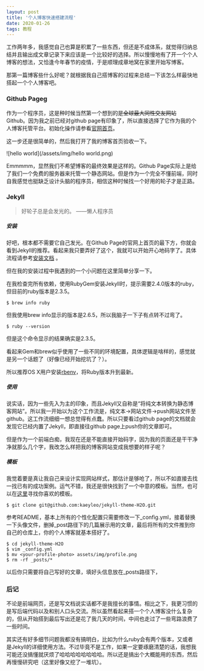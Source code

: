 ```yaml
---
layout: post
title: '个人博客快速搭建流程'
date: 2020-01-26
tags: 教程
---
```


工作两年多，我感觉自己也算是积累了一些东西，但还是不成体系，就觉得归纳总结并且输出成文章记录下来应该是一个比较好的选择。所以慢慢地有了开一个个人博客的想法，又恰逢今年春节的疫情，于是顺理成章地窝在家里开始写博客。

那第一篇博客些什么好呢？就根据我自己搭博客的过程来总结一下该怎么样最快地搭起一个个人博客吧。

### Github Pageg

作为一个程序员，这是种时候当然第一个想到的是~~全球最大同性交友网站~~Github。因为我之前已经对github page有印象了，所以直接选择了它作为我的个人博客托管平台。初始化操作请参看[官网首页](https://pages.github.com)。

这一步还是很简单的，然后我打开了我的博客首页验收一下。

![hello world](/assets/img/hello world.png)

Emmmmm，显然我们不希望博客的最终效果是这样的。Github Page实际上是给了我们一个免费的服务器来托管一个静态网站。但是作为一个完全不懂前端，同时自我感觉也挺缺乏设计头脑的程序员，相信这种时候找一个好用的轮子才是正路。

### Jekyll

> 好轮子总是会发光的。  ——懒人程序员

##### 安装

好吧，根本都不需要它自己发光。在Github Page的官网上首页的最下方，你就会看到Jekyll的推荐。看起来我只要弄好了这个，我就可以开始开心地码字了。具体流程请参考[安装文档](http://jekyllcn.com/docs/installation/) 。

但在我的安装过程中我遇到的一个小问题在这里简单分享一下。

在我检查完所有依赖，使用RubyGem安装Jekyll时，提示需要2.4.0版本的ruby，但目前的ruby版本是2.3.5。

```shell
$ brew info ruby
```

但我使用brew info显示的版本是2.6.5，所以我脑子一下子有点转不过弯了。

```shell
$ ruby --version
```

但是这个命令显示的结果确实是2.3.5。

看起来Gem和brew似乎使用了一些不同的环境配置，具体逻辑是啥样的，感觉就是另一个话题了（好像已经开始挖坑了？）。

所以推荐OS X用户安装[rbenv](https://ruby-china.org/wiki/rbenv-guide)，将Ruby版本升到最新。

##### 使用

说实话，因为一些先入为主的印象，而且Jekyll又自称是“将纯文本转换为静态博客网站”。所以我一开始以为这个工作流是，纯文本→网站文件→push网站文件至github。这工作流细细一想总觉得有点蠢。所以只要看过github page的文档就会发现它已经内置了Jekyll，即直接往github page上push你的文章即可。

但是作为一个前端白痴，我现在还是不能直接开始码字，因为我的页面还是干干净净就那么几个字，我改怎么样把我的博客网站变成我想要的样子呢？

##### 模板

我觉着要是真让我自己来设计实现网站样式，那估计是够呛了，所以不如直接去找一找已有的成功案例。运气不错，我还是很快找到了一个中意的模板。当然，也可以在[这里](http://jekyllthemes.org)寻找你喜欢的模板。

```shell
$ git clone git@github.com:kaeyleo/jekyll-theme-H2O.git
```

参考README，基本上所有的个性化配置只需要修改一下_config.yml，接着替换一下头像文件，删掉\_post路径下的几篇展示用的文章，最后将所有的文件推到你自己的仓库上，你的个人博客就基本搭好了。

```shell
$ cd jekyll-theme-H2O
$ vim _config.yml
$ mv <your-profile-photo> assets/img/profile.png
$ rm -rf _posts/*
```

以后你只需要将自己写好的文章，填好头信息放在_posts路径下，

### 后记

不论是前端网页，还是写文档说实话都不是我擅长的事情。相比之下，我更习惯的是写后端代码以及和别人口头交流。所以虽然看起来搭一个个人博客没什么复杂的，但从开始搭到最后写出还是花了我几天的时间，中间也走过了一些弯路浪费了一些时间。

其实还有好多细节问题我都没有搞明白，比如为什么ruby会有两个版本，又或者是Jekyll的详细使用方法。不过毕竟不是工作，如果一定要琢磨清楚的话，我想我可能还没搞懂就厌烦了哈哈哈哈哈哈哈哈。所以还是搞出个大概能用的东西，然后再慢慢研究吧（这里好像又挖了一堆坑）。